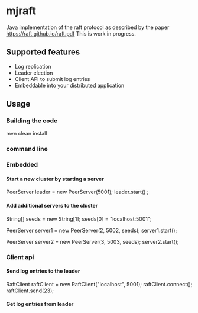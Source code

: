 # mjraft
Java implementation of the raft protocol as described by the paper https://raft.github.io/raft.pdf
This is work in progress.

## Supported features
- Log replication
- Leader election
- Client API to submit log entries
- Embeddable into your distributed application

## Usage

### Building the code

mvn clean install

### command line


### Embedded

#### Start a new cluster by starting a server

PeerServer leader = new PeerServer(5001);
leader.start() ;

#### Add additional servers to the cluster

String[] seeds = new String[1];
seeds[0] = "localhost:5001";

PeerServer server1 = new PeerServer(2, 5002, seeds);
server1.start();

PeerServer server2 = new PeerServer(3, 5003, seeds);
server2.start();

### Client api

#### Send log entries to the leader

RaftClient raftClient = new RaftClient("localhost", 5001);
raftClient.connect();
raftClient.send(23);

#### Get log entries from leader



